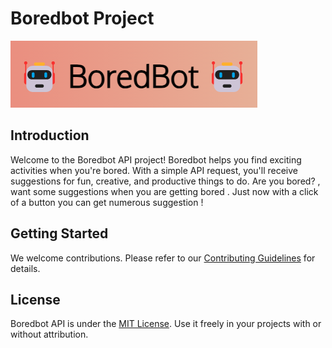 # Boredbot Project

![Boredbot Logo](image/logo.png)

## Introduction

Welcome to the Boredbot API project! Boredbot helps you find exciting activities when you're bored. With a simple API request, you'll receive suggestions for fun, creative, and productive things to do.
Are you bored? , want some suggestions when you are getting bored . Just now with a click of a button you can get numerous suggestion !

## Getting Started

We welcome contributions. Please refer to our [Contributing Guidelines](CONTRIBUTING.md) for details.

## License

Boredbot API is under the [MIT License](LICENSE). Use it freely in your projects with or without attribution.

